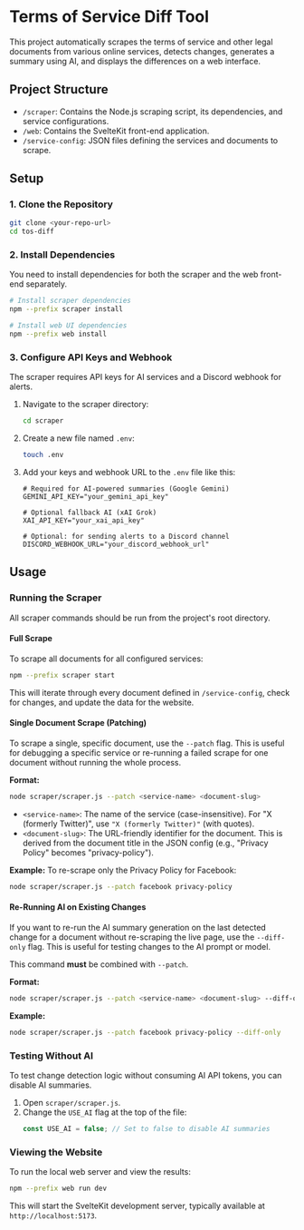 # Terms of Service Diff Tool

This project automatically scrapes the terms of service and other legal documents from various online services, detects changes, generates a summary using AI, and displays the differences on a web interface.

## Project Structure

-   `/scraper`: Contains the Node.js scraping script, its dependencies, and service configurations.
-   `/web`: Contains the SvelteKit front-end application.
-   `/service-config`: JSON files defining the services and documents to scrape.

## Setup

### 1. Clone the Repository

```bash
git clone <your-repo-url>
cd tos-diff
```

### 2. Install Dependencies

You need to install dependencies for both the scraper and the web front-end separately.

```bash
# Install scraper dependencies
npm --prefix scraper install

# Install web UI dependencies
npm --prefix web install
```

### 3. Configure API Keys and Webhook

The scraper requires API keys for AI services and a Discord webhook for alerts.

1.  Navigate to the scraper directory:
    ```bash
    cd scraper
    ```
2.  Create a new file named `.env`:
    ```bash
    touch .env
    ```
3.  Add your keys and webhook URL to the `.env` file like this:

    ```env
    # Required for AI-powered summaries (Google Gemini)
    GEMINI_API_KEY="your_gemini_api_key"

    # Optional fallback AI (xAI Grok)
    XAI_API_KEY="your_xai_api_key"

    # Optional: for sending alerts to a Discord channel
    DISCORD_WEBHOOK_URL="your_discord_webhook_url"
    ```

## Usage

### Running the Scraper

All scraper commands should be run from the project's root directory.

#### Full Scrape

To scrape all documents for all configured services:

```bash
npm --prefix scraper start
```

This will iterate through every document defined in `/service-config`, check for changes, and update the data for the website.

#### Single Document Scrape (Patching)

To scrape a single, specific document, use the `--patch` flag. This is useful for debugging a specific service or re-running a failed scrape for one document without running the whole process.

**Format:**
```bash
node scraper/scraper.js --patch <service-name> <document-slug>
```

-   `<service-name>`: The name of the service (case-insensitive). For "X (formerly Twitter)", use `"X (formerly Twitter)"` (with quotes).
-   `<document-slug>`: The URL-friendly identifier for the document. This is derived from the document title in the JSON config (e.g., "Privacy Policy" becomes "privacy-policy").

**Example:**
To re-scrape only the Privacy Policy for Facebook:
```bash
node scraper/scraper.js --patch facebook privacy-policy
```

#### Re-Running AI on Existing Changes

If you want to re-run the AI summary generation on the last detected change for a document without re-scraping the live page, use the `--diff-only` flag. This is useful for testing changes to the AI prompt or model.

This command **must** be combined with `--patch`.

**Format:**
```bash
node scraper/scraper.js --patch <service-name> <document-slug> --diff-only
```

**Example:**
```bash
node scraper/scraper.js --patch facebook privacy-policy --diff-only
```

### Testing Without AI

To test change detection logic without consuming AI API tokens, you can disable AI summaries.

1.  Open `scraper/scraper.js`.
2.  Change the `USE_AI` flag at the top of the file:
    ```javascript
    const USE_AI = false; // Set to false to disable AI summaries
    ```

### Viewing the Website

To run the local web server and view the results:

```bash
npm --prefix web run dev
```

This will start the SvelteKit development server, typically available at `http://localhost:5173`. 
